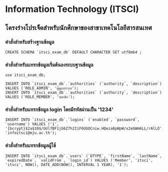 # Information Technology (ITSCI)
## โครงร่างโปรเจ็คสำหรับนักศึกษาของสาขาเทคโนโลยีสารสนเทศ

### คำสั่งสำหรับสร้างฐานข้อมูล
```
CREATE SCHEMA `itsci_exam_db` DEFAULT CHARACTER SET utf8mb4 ;
```

### คำสั่งสำหรับแทรกข้อมูลเริ่มต้นลงระบบฐานข้อมูล
```
use itsci_exam_db;

INSERT INTO `itsci_exam_db`.`authorities` (`authority`, `description`) VALUES ('ROLE_ADMIN', 'ผู้ดูแลระบบ');
INSERT INTO `itsci_exam_db`.`authorities` (`authority`, `description`) VALUES ('ROLE_MEMBER', 'สมาชิก');
```

### คำสั่งสำหรับแทรกข้อมูล login โดยมีรหัสผ่านเป็น '1234'
```
INSERT INTO `itsci_exam_db`.`logins` (`enabled`, `password`, `username`) VALUES ('1', '{bcrypt}$2a$10$/GUlfBF1jG6Z7h2IiF6UGOCniw.HQeza8pWpW/x2eGWm6LL/rAlLO', 'infoitsci@mju.ac.th');
```

### คำสั่งสำหรับแทรกข้อมูลผู้ใช้
```
INSERT INTO `itsci_exam_db`.`users` (`DTYPE`, `firstName`, `lastName`, `expiredDate`, `validFrom`, `login_id`) VALUES ('Member', 'itsci', 'itsci', NOW(), DATE_ADD(NOW(), INTERVAL 1 YEAR), '1');
```
